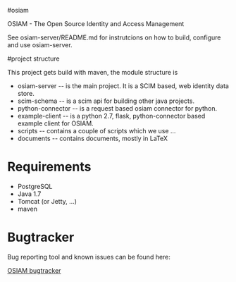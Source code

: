 #osiam

OSIAM - The Open Source Identity and Access Management

See osiam-server/README.md for instrutcions on how to build, configure and use osiam-server.

#project structure

This project gets build with maven, the module structure is

* osiam-server -- is the main project. It is a SCIM based, web identity data store.
* scim-schema -- is a scim api for building other java projects.
* python-connector -- is a request based osiam connector for python.
* example-client -- is a python 2.7, flask, python-connector based example
  client for OSIAM.
* scripts -- contains a couple of scripts which we use ...
* documents -- contains documents, mostly in LaTeX

# Requirements

* PostgreSQL 
* Java 1.7
* Tomcat (or Jetty, ...)
* maven

# Bugtracker

Bug reporting tool and known issues can be found here:

[OSIAM bugtracker](https://github.com/osiam/osiam/issues)